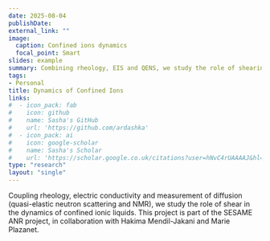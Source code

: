 ```yaml
---
date: 2025-08-04
publishDate:
external_link: ""
image:
  caption: Confined ions dynamics
  focal_point: Smart
slides: example
summary: Combining rheology, EIS and QENS, we study the role of shearing a soft nanostructured polymer matrix on the dynamics of confined ionic liquids.
tags:
- Personal
title: Dynamics of Confined Ions
links:
#  - icon_pack: fab
#    icon: github
#    name: Sasha's GitHub
#    url: 'https://github.com/ardashka'
#  - icon_pack: ai
#    icon: google-scholar
#    name: Sasha's Scholar
#    url: 'https://scholar.google.co.uk/citations?user=hNvC4rUAAAAJ&hl=en'
type: "research"
layout: "single"
---
```

Coupling rheology, electric conductivity and measurement of diffusion (quasi-elastic neutron scattering and NMR),
we study the role of shear in the dynamics of confined ionic liquids. This project is part of the SESAME ANR project, in collaboration with Hakima Mendil-Jakani and Marie Plazanet.
